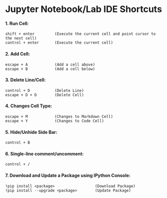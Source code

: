 # Jupyter Notebook/Lab IDE Shortcuts

#### 1. Run Cell:
```console
shift + enter         (Execute the current cell and point cursor to the next cell)
control + enter       (Execute the current cell)
```

#### 2. Add Cell:
```console
escape + A            (Add a cell above)
escape + B            (Add a cell below)
```

#### 3. Delete Line/Cell: 
```console
control + D           (Delete Line)
escape + D + D        (Delete Cell)
```

#### 4. Changes Cell Type:
```console
escape + M            (Changes to Markdown Cell)
escape + Y            (Changes to Code Cell)
```


#### 5. Hide/Unhide Side Bar:
```console
control + B
```


#### 6. Single-line comment/uncomment:
```console
control + /
```


#### 7. Download and Update a Package using IPython Console:
``` console
!pip install <package>                  (Download Package)
!pip install --upgrade <package>        (Update Package) 
```
